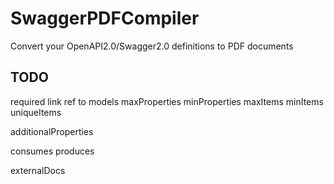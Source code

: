 # SwaggerPDFCompiler
Convert your OpenAPI2.0/Swagger2.0 definitions to PDF documents

## TODO
required
link ref to models
maxProperties
minProperties
maxItems
minItems
uniqueItems

additionalProperties

consumes
produces

externalDocs